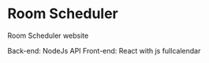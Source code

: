 # Room Scheduler
Room Scheduler website

Back-end: NodeJs API
Front-end: React with js fullcalendar
